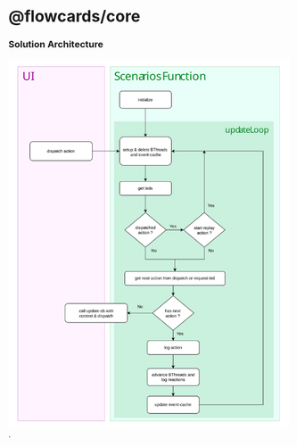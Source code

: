 # @flowcards/core

### Solution Architecture

![Solution Architecture](/docs/img/update-loop-chart.svg "solution architecture").
